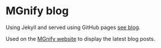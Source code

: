 MGnify blog
===========

Using Jekyll and served using GitHub pages
[see blog](https://ebi-metagenomics.github.io/blog/).

Used on the [MGnify website](https://www.ebi.ac.uk/metagenomics/)
to display the latest blog posts.
